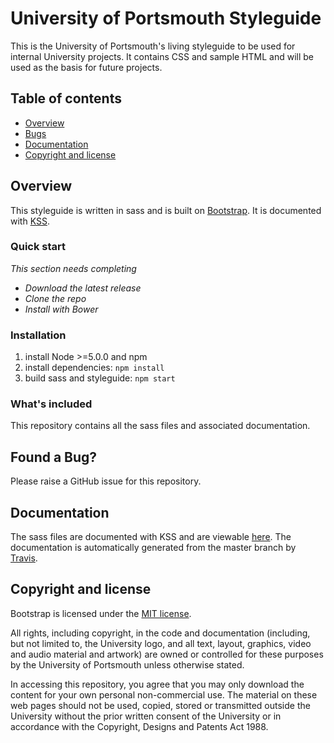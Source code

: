 # University of Portsmouth Styleguide

This is the University of Portsmouth's living styleguide to be used for internal University projects. It contains CSS and sample HTML and will be used as the basis for future projects.

## Table of contents

- [Overview](#overview)
- [Bugs](#bugs)
- [Documentation](#documentation)
- [Copyright and license](#copyright-and-license)

## Overview

This styleguide is written in sass and is built on [Bootstrap](https://github.com/twbs/bootstrap). It is documented with [KSS](https://github.com/kss-node/kss-node).

### Quick start

*This section needs completing*

* *Download the latest release*
* *Clone the repo*
* *Install with Bower*

### Installation
1. install Node >=5.0.0 and npm
2. install dependencies: `npm install`
3. build sass and styleguide: `npm start`

### What's included

This repository contains all the sass files and associated documentation.

## Found a Bug?

Please raise a GitHub issue for this repository.

## Documentation

The sass files are documented with KSS and are viewable [here](http://port.whealmedia.com). The documentation is automatically generated from the master branch by [Travis](http://tavisci.org).
 
## Copyright and license

Bootstrap is licensed under the [MIT license](https://github.com/twbs/bootstrap/blob/master/LICENSE).

All rights, including copyright, in the code and documentation (including, but not limited to, the University logo, and
all text, layout, graphics, video and audio material and artwork) are owned or controlled for these purposes by the
University of Portsmouth unless otherwise stated.

In accessing this repository, you agree that you may only download the content for your own personal
non-commercial use. The material on these web pages should not be used, copied, stored or transmitted outside the
University without the prior written consent of the University or in accordance with the Copyright, Designs and Patents
Act 1988.